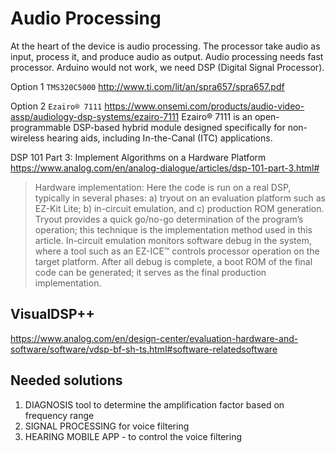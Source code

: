 # Audio Processing

At the heart of the device is audio processing. The processor take audio as input, process it, and produce audio as output.
Audio processing needs fast processor. Arduino would not work, we need DSP (Digital Signal Processor).

Option 1 `TMS320C5000`
http://www.ti.com/lit/an/spra657/spra657.pdf

Option 2 `Ezairo® 7111`
https://www.onsemi.com/products/audio-video-assp/audiology-dsp-systems/ezairo-7111
Ezairo® 7111 is an open-programmable DSP-based hybrid module designed specifically for non-wireless hearing aids, including In-the-Canal (ITC) applications.

DSP 101 Part 3: Implement Algorithms on a Hardware Platform
https://www.analog.com/en/analog-dialogue/articles/dsp-101-part-3.html#

> Hardware implementation: Here the code is run on a real DSP, typically in several phases: 
> a) tryout on an evaluation platform such as EZ-Kit Lite; 
> b) in-circuit emulation, and 
> c) production ROM generation. 
> Tryout provides a quick go/no-go determination of the program’s operation; this technique is the implementation method used in this article. In-circuit emulation monitors software debug in the system, where a tool such as an EZ-ICE™ controls processor operation on the target platform. After all debug is complete, a boot ROM of the final code can be generated; it serves as the final production implementation.

## VisualDSP++
https://www.analog.com/en/design-center/evaluation-hardware-and-software/software/vdsp-bf-sh-ts.html#software-relatedsoftware

## Needed solutions
1. DIAGNOSIS tool to determine the amplification factor based on frequency range
2. SIGNAL PROCESSING for voice filtering
3. HEARING MOBILE APP - to control the voice filtering
